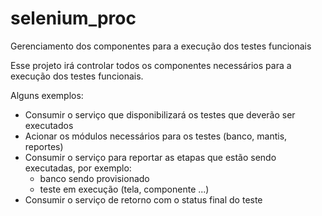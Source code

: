 # selenium_proc
Gerenciamento dos componentes para a execução dos testes funcionais

Esse projeto irá controlar todos os componentes necessários para a execução dos testes funcionais. 

Alguns exemplos: 

  - Consumir o serviço que disponibilizará os testes que deverão ser executados
  - Acionar os módulos necessários para os testes (banco, mantis, reportes)
  - Consumir o serviço para reportar as etapas que estão sendo executadas, por exemplo:
      - banco sendo provisionado
      - teste em execução (tela, componente ...)
  - Consumir o serviço de retorno com o status final do teste
